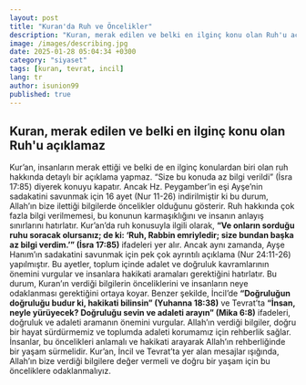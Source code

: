 ```yaml
---
layout: post
title: "Kuran'da Ruh ve Öncelikler"
description: "Kuran, merak edilen ve belki en ilginç konu olan Ruh'u açıklamaz"
image: /images/describing.jpg
date: 2025-01-28 05:04:34 +0300
category: "siyaset"
tags: [kuran, tevrat, incil]
lang: tr
author: isunion99
published: true
---
```


 ## **Kuran, merak edilen ve belki en ilginç konu olan Ruh'u açıklamaz**

Kur’an, insanların merak ettiği ve belki de en ilginç konulardan biri olan ruh hakkında detaylı bir açıklama yapmaz. “Size bu konuda az bilgi verildi” (İsra 17:85) diyerek konuyu kapatır. Ancak Hz. Peygamber’in eşi Ayşe’nin sadakatini savunmak için 16 ayet (Nur 11-26) indirilmiştir ki bu durum, Allah’ın bize ilettiği bilgilerde öncelikler olduğunu gösterir. Ruh hakkında çok fazla bilgi verilmemesi, bu konunun karmaşıklığını ve insanın anlayış sınırlarını hatırlatır. Kur’an’da ruh konusuyla ilgili olarak, **“Ve onların sorduğu ruhu soracak olursanız; de ki: ‘Ruh, Rabbin emriyledir; size bundan başka az bilgi verdim.’” (İsra 17:85)** ifadeleri yer alır. Ancak aynı zamanda, Ayşe Hanım’ın sadakatini savunmak için pek çok ayrıntılı açıklama (Nur 24:11-26) yapılmıştır. Bu ayetler, toplum içinde adalet ve doğruluk kavramlarının önemini vurgular ve insanlara hakikati aramaları gerektiğini hatırlatır. Bu durum, Kuran’ın verdiği bilgilerin önceliklerini ve insanların neye odaklanması gerektiğini ortaya koyar. Benzer şekilde, İncil’de **“Doğruluğun doğruluğu budur ki, hakikati bilinsin” (Yuhanna 18:38)** ve Tevrat’ta **“İnsan, neyle yürüyecek? Doğruluğu sevin ve adaleti arayın” (Mika 6:8)** ifadeleri, doğruluk ve adaleti aramanın önemini vurgular. Allah’ın verdiği bilgiler, doğru bir hayat sürdürmemiz ve toplumda adaleti korumamız için rehberlik sağlar. İnsanlar, bu öncelikleri anlamalı ve hakikati arayarak Allah’ın rehberliğinde bir yaşam sürmelidir. Kur’an, İncil ve Tevrat’ta yer alan mesajlar ışığında, Allah’ın bize verdiği bilgilere değer vermeli ve doğru bir yaşam için bu önceliklere odaklanmalıyız.